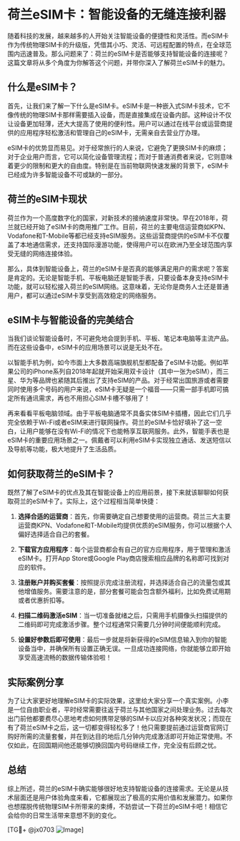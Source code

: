 # 荷兰eSIM卡：智能设备的无缝连接利器

随着科技的发展，越来越多的人开始关注智能设备的便捷性和灵活性。而eSIM卡作为传统物理SIM卡的升级版，凭借其小巧、灵活、可远程配置的特点，在全球范围内迅速普及。那么问题来了：荷兰的eSIM卡是否能够支持智能设备的连接呢？这篇文章将从多个角度为你解答这个问题，并带你深入了解荷兰eSIM卡的魅力。

## 什么是eSIM卡？

首先，让我们来了解一下什么是eSIM卡。eSIM卡是一种嵌入式SIM卡技术，它不像传统的物理SIM卡那样需要插入设备，而是直接集成在设备内部。这种设计不仅让设备更加轻薄，还大大提高了使用的便利性。用户可以通过在线平台或运营商提供的应用程序轻松激活和管理自己的eSIM卡，无需亲自去营业厅办理。

eSIM卡的优势显而易见。对于经常旅行的人来说，它避免了更换SIM卡的麻烦；对于企业用户而言，它可以简化设备管理流程；而对于普通消费者来说，它则意味着更少的限制和更大的自由度。特别是在当前物联网快速发展的背景下，eSIM卡已经成为许多智能设备不可或缺的一部分。

## 荷兰的eSIM卡现状

荷兰作为一个高度数字化的国家，对新技术的接纳速度非常快。早在2018年，荷兰就已经开始了eSIM卡的商用推广工作。目前，荷兰的主要电信运营商如KPN、Vodafone和T-Mobile等都已经支持eSIM服务。这些运营商提供的eSIM卡不仅覆盖了本地通信需求，还支持国际漫游功能，使得用户可以在欧洲乃至全球范围内享受无缝的网络连接体验。

那么，具体到智能设备上，荷兰的eSIM卡是否真的能够满足用户的需求呢？答案是肯定的。无论是智能手机、平板电脑还是智能手表，只要设备本身支持eSIM卡功能，就可以轻松接入荷兰的eSIM网络。这意味着，无论你是商务人士还是普通用户，都可以通过eSIM卡享受到高效稳定的网络服务。

## eSIM卡与智能设备的完美结合

当我们谈论智能设备时，不可避免地会提到手机、平板、笔记本电脑等主流产品。而在这些设备中，eSIM卡的应用场景可以说是无处不在。

以智能手机为例，如今市面上大多数高端旗舰机型都配备了eSIM卡功能。例如苹果公司的iPhone系列自2018年起就开始采用双卡设计（其中一张为eSIM），而三星、华为等品牌也紧随其后推出了支持eSIM的产品。对于经常出国旅游或者需要同时使用多个号码的用户来说，eSIM卡无疑是一个福音——只需一部手机即可搞定所有通讯需求，再也不用担心SIM卡槽不够用了！

再来看看平板电脑领域。由于平板电脑通常不具备实体SIM卡插槽，因此它们几乎完全依赖于Wi-Fi或者eSIM来进行联网操作。荷兰的eSIM卡恰好填补了这一空白，让用户能够在没有Wi-Fi的情况下也能畅享互联网服务。此外，智能手表也是eSIM卡的重要应用场景之一。佩戴者可以利用eSIM卡实现独立通话、发送短信以及导航等功能，极大地提升了生活品质。

## 如何获取荷兰的eSIM卡？

既然了解了eSIM卡的优点及其在智能设备上的应用前景，接下来就该聊聊如何获取荷兰的eSIM卡了。实际上，这个过程相当简单快捷：

1. **选择合适的运营商**：首先，你需要确定自己想要使用的运营商。荷兰三大主要运营商KPN、Vodafone和T-Mobile均提供优质的eSIM服务，你可以根据个人偏好选择适合自己的套餐。
   
2. **下载官方应用程序**：每个运营商都会有自己的官方应用程序，用于管理和激活eSIM卡。打开App Store或Google Play商店搜索相应品牌的名称即可找到对应的软件。

3. **注册账户并购买套餐**：按照提示完成注册流程，并选择适合自己的流量包或其他增值服务。需要注意的是，部分套餐可能会包含额外福利，比如免费试用期或者优惠折扣等。

4. **扫描二维码激活eSIM**：当一切准备就绪之后，只需用手机摄像头扫描提供的二维码即可完成激活步骤。整个过程通常只需要几分钟时间便能顺利完成。

5. **设置好参数后即可使用**：最后一步就是将新获得的eSIM信息输入到你的智能设备当中，并确保所有设置正确无误。一旦成功连接网络，你就能够立即开始享受高速流畅的数据传输体验啦！

## 实际案例分享

为了让大家更好地理解eSIM卡的实际效果，这里给大家分享一个真实案例。小李是一位自由职业者，平时经常需要往返于荷兰与其他国家之间处理业务。过去每次出门前他都要费尽心思地考虑如何携带足够的SIM卡以应对各种突发状况；而现在有了荷兰eSIM卡之后，这一切都变得轻松多了！他只需要提前通过运营商官网订购好所需的流量套餐，并在到达目的地后几分钟内完成激活即可开始正常使用。不仅如此，在回国期间他还能够切换回国内号码继续工作，完全没有后顾之忧。

## 总结

综上所述，荷兰的eSIM卡确实能够很好地支持智能设备的连接需求。无论是从技术层面还是用户体验角度来看，它都展现出了极高的实用价值和发展潜力。如果你也想摆脱传统物理SIM卡所带来的束缚，不妨尝试一下荷兰的eSIM卡吧！相信它会给你的日常生活带来意想不到的变化。

[TG💪+ @jx0703 ![Image](https://github.com/user-attachments/assets/dbca1d08-cadb-493c-b0ec-ad6f7a83f270)]